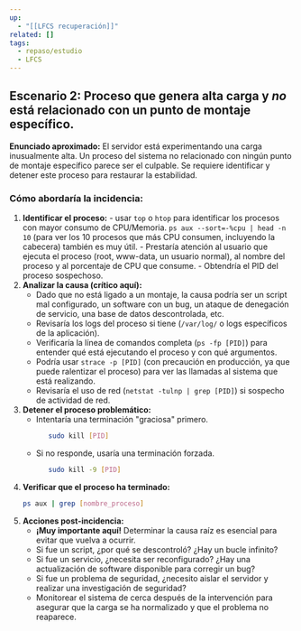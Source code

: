 ```yaml
---
up:
  - "[[LFCS recuperación]]"
related: []
tags:
  - repaso/estudio
  - LFCS
---
```


## Escenario 2: Proceso que genera alta carga y *no* está relacionado con un punto de montaje específico. 

**Enunciado aproximado:** El servidor está experimentando una carga inusualmente alta. Un proceso del sistema no relacionado con ningún punto de montaje específico parece ser el culpable. Se requiere identificar y detener este proceso para restaurar la estabilidad. 

### Cómo abordaría la incidencia:

1. **Identificar el proceso:**
	    - usar `top` o `htop` para identificar los procesos con mayor consumo de CPU/Memoria. `ps aux --sort=-%cpu | head -n 10` (para ver los 10 procesos que más CPU consumen, incluyendo la cabecera) también es muy útil.
	    - Prestaría atención al usuario que ejecuta el proceso (root, www-data, un usuario normal), al nombre del proceso y al porcentaje de CPU que consume.
	    - Obtendría el PID del proceso sospechoso. 
2. **Analizar la causa (crítico aquí):**
    - Dado que no está ligado a un montaje, la causa podría ser un script mal configurado, un software con un bug, un ataque de denegación de servicio, una base de datos descontrolada, etc.
    - Revisaría los logs del proceso si tiene (`/var/log/` o logs específicos de la aplicación).
    - Verificaría la línea de comandos completa (`ps -fp [PID]`) para entender qué está ejecutando el proceso y con qué argumentos.
    - Podría usar `strace -p [PID]` (con precaución en producción, ya que puede ralentizar el proceso) para ver las llamadas al sistema que está realizando.
    - Revisaría el uso de red (`netstat -tulnp | grep [PID]`) si sospecho de actividad de red.
3. **Detener el proceso problemático:**
    - Intentaría una terminación "graciosa" primero. 
      ```bash 
	     sudo kill [PID] 
	     ```
    - Si no responde, usaría una terminación forzada. 
      ```bash
	     sudo kill -9 [PID] 
	     ``` 
4. **Verificar que el proceso ha terminado:**
      ```bash
      ps aux | grep [nombre_proceso] 
      ```
5. **Acciones post-incidencia:**
    - **¡Muy importante aquí!** Determinar la causa raíz es esencial para evitar que vuelva a ocurrir.
    - Si fue un script, ¿por qué se descontroló? ¿Hay un bucle infinito?
    - Si fue un servicio, ¿necesita ser reconfigurado? ¿Hay una actualización de software disponible para corregir un bug?
    - Si fue un problema de seguridad, ¿necesito aislar el servidor y realizar una investigación de seguridad?
    - Monitorear el sistema de cerca después de la intervención para asegurar que la carga se ha normalizado y que el problema no reaparece.

